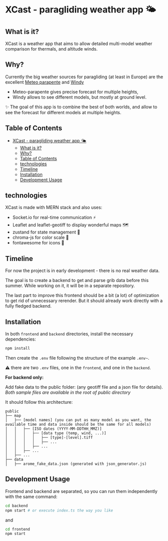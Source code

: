 # XCast - paragliding weather app 🌤️

## What is it?

XCast is a weather app that aims to allow detailed multi-model weather comparison for thermals, and altitude winds.

## Why?

Currently the big weather sources for paragliding (at least in Europe) are the excellent [Meteo parapente](www.meteo-parapente.com) and [Windy](www.windy.com) 
- Meteo-parapente gives precise forecast for multiple heights,
- Windy allows to see different models, but mostly at ground level.

✨ The goal of this app is to combine the best of both worlds, and allow to see the forecast for different models at multiple heights.

## Table of Contents

- [XCast - paragliding weather app 🌤️](#xcast---paragliding-weather-app-️)
  - [What is it?](#what-is-it)
  - [Why?](#why)
  - [Table of Contents](#table-of-contents)
  - [technologies](#technologies)
  - [Timeline](#timeline)
  - [Installation](#installation)
  - [Development Usage](#development-usage)

## technologies

XCast is made with MERN stack and also uses:
- Socket.io for real-time communication ⚡
- Leaflet and leaflet-geotiff to display wonderful maps 🗺️
- zustand for state management 🧠
- chroma-js for color scale 🌈
- fontawesome for icons 🎨

## Timeline

For now the project is in early development - there is no real weather data.

The goal is to create a backend to get and parse grib data before this summer. While working on it, it will be in a separate repository.

The last part to improve this frontend should be a bit (a lot) of optimization to get rid of unnecessary rerender. But it should already work directly with a fully fledged backend.

## Installation

In both `frontend` and `backend` directories, install the necessary dependencies:

```bash
npm install
```

Then create the `.env` file following the structure of the example `.env~`.

⚠️ there are two `.env` files, one in the `frontend`, and one in the `backend`.

**For backend only:**

Add fake data to the public folder: (any geotiff file and a json file for details). *Both sample files are available in the root of public directory*

It should follow this architecture:

```
public
├── map
│   ├── [model names] (you can put as many model as you want, the available time and data inside should be the same for all models)
│   │   ├── [ISO dates (YYYY-MM-DDTHH_MMZ)]
│   │   │   ├── [data type (temp, wind, ...)]
│   │   │   │   ├── [type]-[level].tiff
│   │   │   │   ├── ...
│   │   │   ├── ...
│   │   ├── ...
│   ├── ...
├── data
│   ├── arome_fake_data.json (generated with json_generator.js)
```

## Development Usage

Frontend and backend are separated, so you can run them independently with the same command:

```bash
cd backend
npm start # or execute index.ts the way you like
```

and

```bash
cd frontend
npm start
```
